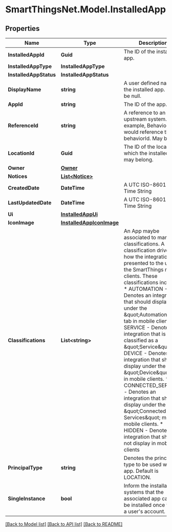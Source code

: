 # SmartThingsNet.Model.InstalledApp
## Properties

Name | Type | Description | Notes
------------ | ------------- | ------------- | -------------
**InstalledAppId** | **Guid** | The ID of the installed app. | 
**InstalledAppType** | **InstalledAppType** |  | 
**InstalledAppStatus** | **InstalledAppStatus** |  | 
**DisplayName** | **string** | A user defined name for the installed app. May be null. | [optional] 
**AppId** | **string** | The ID of the app. | 
**ReferenceId** | **string** | A reference to an upstream system.  For example, Behaviors would reference the behaviorId. May be null.  | [optional] 
**LocationId** | **Guid** | The ID of the location to which the installed app may belong. | [optional] 
**Owner** | [**Owner**](Owner.md) |  | 
**Notices** | [**List&lt;Notice&gt;**](Notice.md) |  | 
**CreatedDate** | **DateTime** | A UTC ISO-8601 Date-Time String | 
**LastUpdatedDate** | **DateTime** | A UTC ISO-8601 Date-Time String | 
**Ui** | [**InstalledAppUi**](InstalledAppUi.md) |  | [optional] 
**IconImage** | [**InstalledAppIconImage**](InstalledAppIconImage.md) |  | [optional] 
**Classifications** | **List&lt;string&gt;** | An App maybe associated to many classifications.  A classification drives how the integration is presented to the user in the SmartThings mobile clients.  These classifications include: * AUTOMATION - Denotes an integration that should display under the \&quot;Automation\&quot; tab in mobile clients. * SERVICE - Denotes an integration that is classified as a \&quot;Service\&quot;. * DEVICE - Denotes an integration that should display under the \&quot;Device\&quot; tab in mobile clients. * CONNECTED_SERVICE - Denotes an integration that should display under the \&quot;Connected Services\&quot; menu in mobile clients. * HIDDEN - Denotes an integration that should not display in mobile clients  | 
**PrincipalType** | **string** | Denotes the principal type to be used with the app.  Default is LOCATION. | 
**SingleInstance** | **bool** | Inform the installation systems that the associated app can only be installed once within a user&#39;s account.  | [default to false]

[[Back to Model list]](../README.md#documentation-for-models) [[Back to API list]](../README.md#documentation-for-api-endpoints) [[Back to README]](../README.md)

